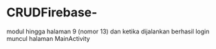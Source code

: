 # CRUDFirebase-
modul hingga halaman 9 (nomor 13) dan ketika dijalankan berhasil login muncul halaman MainActivity
